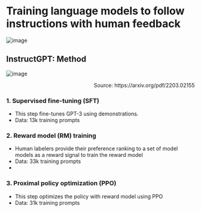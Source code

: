 # Training language models to follow instructions with human feedback

![image](https://github.com/user-attachments/assets/1a6eb471-b29c-46a4-9491-ba14c22382b0)

## InstructGPT: Method



![image](https://github.com/user-attachments/assets/aaeaf474-6182-47c6-ba79-8f19cacef348)

<p align="right"> Source: https://arxiv.org/pdf/2203.02155 </p>

### 1. Supervised fine-tuning (SFT)

- This step fine-tunes GPT-3 using demonstrations.
- Data: 13k training prompts


### 2. Reward model (RM) training

- Human labelers provide their preference ranking to a set of model models as a reward signal to train the reward model
- Data: 33k training prompts
- 
### 3. Proximal policy optimization (PPO)

- This step optimizes the policy with reward model using PPO
- Data: 31k training prompts
